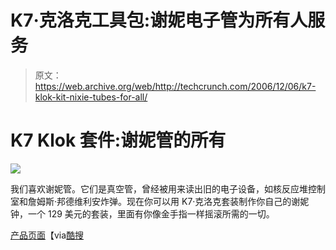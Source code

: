 # K7·克洛克工具包:谢妮电子管为所有人服务

> 原文：<https://web.archive.org/web/http://techcrunch.com/2006/12/06/k7-klok-kit-nixie-tubes-for-all/>

# K7 Klok 套件:谢妮管的所有

![](img/7322768c1cd0a846e45759576c534fe6.png)

我们喜欢谢妮管。它们是真空管，曾经被用来读出旧的电子设备，如核反应堆控制室和詹姆斯·邦德维利安炸弹。现在你可以用 K7·克洛克套装制作你自己的谢妮钟，一个 129 美元的套装，里面有你像金手指一样摇滚所需的一切。

[产品页面](https://web.archive.org/web/20211017013841/http://www.klokworks.com/contacts.htm)【via[酷搜](https://web.archive.org/web/20211017013841/http://www.coolhunting.com/archives/2006/12/k7_klok_kit.php)